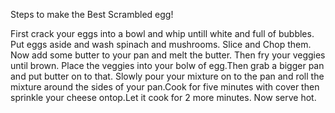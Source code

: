 Steps to make the Best Scrambled egg!

First crack your eggs into a bowl and whip untill white and full of bubbles.
Put eggs aside and wash spinach and mushrooms. Slice and Chop them.
Now add some butter to your pan and melt the butter. Then fry your veggies until brown. Place the veggies into your bolw of egg.Then grab a bigger pan and put butter on to that. Slowly pour your mixture on to the pan and roll the mixture around the sides of your pan.Cook for five minutes with cover then sprinkle your cheese ontop.Let it cook for 2 more minutes. Now serve hot.